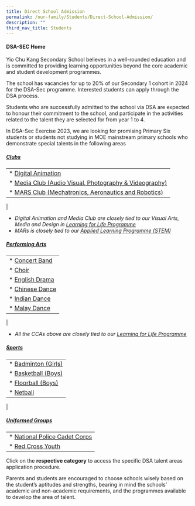 ```yaml
---
title: Direct School Admission
permalink: /our-family/Students/Direct-School-Admission/
description: ""
third_nav_title: Students
---
```

#### **DSA-SEC Home**

Yio Chu Kang Secondary School believes in a well-rounded education and is committed to providing learning opportunities beyond the core academic and student development programmes.

The school has vacancies for up to 20% of our Secondary 1 cohort in 2024 for the DSA-Sec programme. Interested students can apply through the DSA process.

Students who are successfully admitted to the school via DSA are expected to honour their commitment to the school, and participate in the activities related to the talent they are selected for from year 1 to 4.

In DSA-Sec Exercise 2023, we are looking for promising Primary Six students or students not studying in MOE mainstream primary schools who demonstrate special talents in the following areas

#####  [Clubs](/files/Students/Direct%20School%20Admission/2023%20direct%20school%20admission%20-%20clubs.pdf)
|  | 
| -------- | 
| *   [Digital Animation](/cca/Clubs/Digital-Animation-Club/)    |
|*   [Media Club (Audio Visual, Photography &amp; Videography)](/cca/Clubs/Media-Club-Audio-Visual-Photography-Videography/)| 
|*   [MARS Club (Mechatronics, Aeronautics and Robotics)](/cca/Clubs/MARS-CLUB-MECHATRONICS-AERONAUTICS-AND-ROBOTICS/)
|
* _Digital Animation and Media Club are closely tied to our Visual Arts, Media and Design in [Learning for Life Programme](/our-curriculum/Distinctive-Programmes/Learning-for-Life-Programme/)_
*   _MARs is closely tied to our [Applied Learning Programme (STEM)](/our-curriculum/Distinctive-Programmes/Applied-Learning-Programme/)_

#####  [Performing Arts](/files/Students/Direct%20School%20Admission/2023%20direct%20school%20admission%20%20-%20performing%20arts.pdf)
|  | 
| -------- | 
| *   [Concert Band](/cca/Performing-Arts/Concert-Band/)   |
|*   [Choir](/cca/Performing-Arts/Choir/)| 
|*   [English Drama](/cca/Performing-Arts/English-Drama/)|
|*  [Chinese Dance](/cca/Performing-Arts/Chinese-Dance/)|
|*   [Indian Dance](/cca/Performing-Arts/Indian-Dance/)|
|*   [Malay Dance](/cca/Performing-Arts/Malay-Dance/)|
|
*   _All the CCAs above are closely tied to our [Learning for Life Programme](/our-curriculum/Distinctive-Programmes/Learning-for-Life-Programme/)_

#####  [Sports](/files/Students/Direct%20School%20Admission/2023%20direct%20school%20admission%20-%20sports.pdf)
|  | 
| -------- | 
| *   [Badminton (Girls)](/cca/Physical-Sports/Badminton-Boys-Girls/)|
|*   [Basketball (Boys)](/cca/Physical-Sports/Basketball-Boys/)|
|*   [Floorball (Boys)](/cca/Physical-Sports/Floorball-Boys/)|
|*   [Netball](/cca/Physical-Sports/Netball/)|
|

#####  [Uniformed Groups](/files/Students/Direct%20School%20Admission/2023%20direct%20school%20admission%20-%20ugs.pdf)
|  | 
| -------- | 
| *   [National Police Cadet Corps](/cca/Uniformed-Groups/NPCC/)|
|*   [Red Cross Youth](/cca/Uniformed-Groups/Red-Cross-Youth/)| 


Click on the **respective category** to access the specific DSA talent areas application procedure.

Parents and students are encouraged to choose schools wisely based on the student’s aptitudes and strengths, bearing in mind the schools’ academic and non-academic requirements, and the programmes available to develop the area of talent.